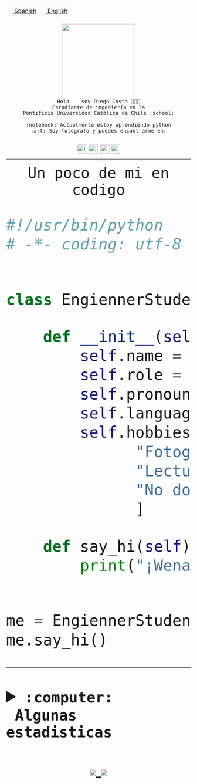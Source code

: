 <table border="0"  align="right">
 <tr><td><a href="README.md"><img src="https://upload.wikimedia.org/wikipedia/commons/thumb/8/89/Bandera_de_Espa%C3%B1a.svg/1200px-Bandera_de_Espa%C3%B1a.svg.png" height="10"> Spanish</a></td>
 <td><a href="README.en.md"><img src="https://upload.wikimedia.org/wikipedia/commons/a/a4/Flag_of_the_United_States.svg" height="10"> English</a></td></tr>
</table><br><br><br>


<p align="center">
  <img src="https://github.com/diegocostares/diegocostares/blob/main/Images/aaa2.gif?raw=true" width="200px">
  <br><samp>
    Hola <img src="https://media.giphy.com/media/hvRJCLFzcasrR4ia7z/giphy.gif" width="16px"> soy Diego Costa 👨🏻‍💻<br>
    Estudiante de ingeniería en la <br>
    Pontificia Universidad Católica de Chile :school:<br>
  <br>
    :notebook: Actualmente estoy aprendiendo python <br>
    :art: Soy fotografo y puedes encontrarme en: <br>
  <br></samp>
  
</p>

<p align="center">
   <a href="https://instagram.com/diegocosta_no" target="blank">
    <img 
    align="center" src="https://cdn.jsdelivr.net/npm/simple-icons@3.0.1/icons/instagram.svg" alt="instagram" height="25px" width="25px" />
  </a>
  <a style="border: 3px solid; color: white;"href="https://t.me/diegocosta_no" target="blank">
  <img
  align="center" alt="Telegram" width="25px" src="https://icons-for-free.com/iconfiles/png/512/Telegram-1324888767380505522.png" />
</a>
<a href="https://api.whatsapp.com/send?phone=56971897835&text=Hola!" target="blank">
  <img
  align="center" alt="wtsp" width="25px" src="https://img.icons8.com/pastel-glyph/2x/whatsapp--v2.png" />
</a>
<a href="https://www.linkedin.com/in/diego-costa-786249213/" target="blank">
  <img
  align="center" alt="wtsp" width="25px" src="https://img.icons8.com/metro/452/linkedin.png" />
</a>

  </a>
</p>

---


<p align="center"><font size="25"><samp>Un poco de mi en codigo</samp></front></p>


```python
#!/usr/bin/python
# -*- coding: utf-8 -*-


class EngiennerStudent:

    def __init__(self):
        self.name = "Diego Costa"
        self.role = "Estudiante"
        self.pronouns = "he/him"
        self.language_spoken = ["es_CL", "en_US"]
        self.hobbies = [
              "Fotografia",
              "Lectura",
              "No dormir",
              ]

    def say_hi(self):
        print("¡Wena mundo!")


me = EngiennerStudent()
me.say_hi()
```
---
<details>
  <summary><b><samp>:computer: &nbsp;Algunas estadisticas</samp></b></summary>
  <br/></p>

<!--START_SECTION:waka-->
![Code Time](http://img.shields.io/badge/Code%20Time-347%20hrs%2020%20mins-blue)

**Soy nocturno 🦉** 

```text
🌞 Mañana     4 commits      ░░░░░░░░░░░░░░░░░░░░░░░░░   2.25% 
🌆 Día        70 commits     █████████░░░░░░░░░░░░░░░░   39.33% 
🌃 Tarde      47 commits     ██████░░░░░░░░░░░░░░░░░░░   26.4% 
🌙 Noche      57 commits     ████████░░░░░░░░░░░░░░░░░   32.02%

```
📅 **Soy más productivo los Miércoles** 

```text
Lunes        13 commits     █░░░░░░░░░░░░░░░░░░░░░░░░   7.3% 
Martes       22 commits     ███░░░░░░░░░░░░░░░░░░░░░░   12.36% 
Miércoles    82 commits     ███████████░░░░░░░░░░░░░░   46.07% 
Jueves       15 commits     ██░░░░░░░░░░░░░░░░░░░░░░░   8.43% 
Viernes      5 commits      ░░░░░░░░░░░░░░░░░░░░░░░░░   2.81% 
Sábado       16 commits     ██░░░░░░░░░░░░░░░░░░░░░░░   8.99% 
Domingo      25 commits     ███░░░░░░░░░░░░░░░░░░░░░░   14.04%

```


📊 **Esta semana me dediqué a** 

```text
🐱‍💻 Proyectos: 
SHAREGO-G54              7 hrs 43 mins       ████████████░░░░░░░░░░░░░   47.72% 
Unknown Project          7 hrs 27 mins       ███████████░░░░░░░░░░░░░░   46.06% 
private                  52 mins             █░░░░░░░░░░░░░░░░░░░░░░░░   5.36% 
T1-Avance                7 mins              ░░░░░░░░░░░░░░░░░░░░░░░░░   0.82% 
G74_BDD                  0 secs              ░░░░░░░░░░░░░░░░░░░░░░░░░   0.04%

```


 Last Updated on 11/04/2022 06:30:23 UTC
<!--END_SECTION:waka-->
  
  

 <p align="center"> <img src="https://github-readme-stats.vercel.app/api?username=diegocostares&show_icons=true&theme=ayu-mirage" alt="abhisheknaiidu" /></p>
 
</details>

<p align=center>
  <a href="https://github.com/diegocostares">
    <img src="https://badges.pufler.dev/visits/diegocostares/diegocostares?style=flat-square&color=black&logo=github">
  </a>
  <a href="https://github.com/diegocostares?tab=repositories">
    <img src="https://badges.pufler.dev/repos/diegocostares?style=flat-square&color=black&logo=github">
  </a>
</p>
